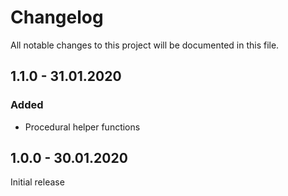 # Changelog
All notable changes to this project will be documented in this file.

## 1.1.0 - 31.01.2020

### Added

- Procedural helper functions

## 1.0.0 - 30.01.2020

Initial release

